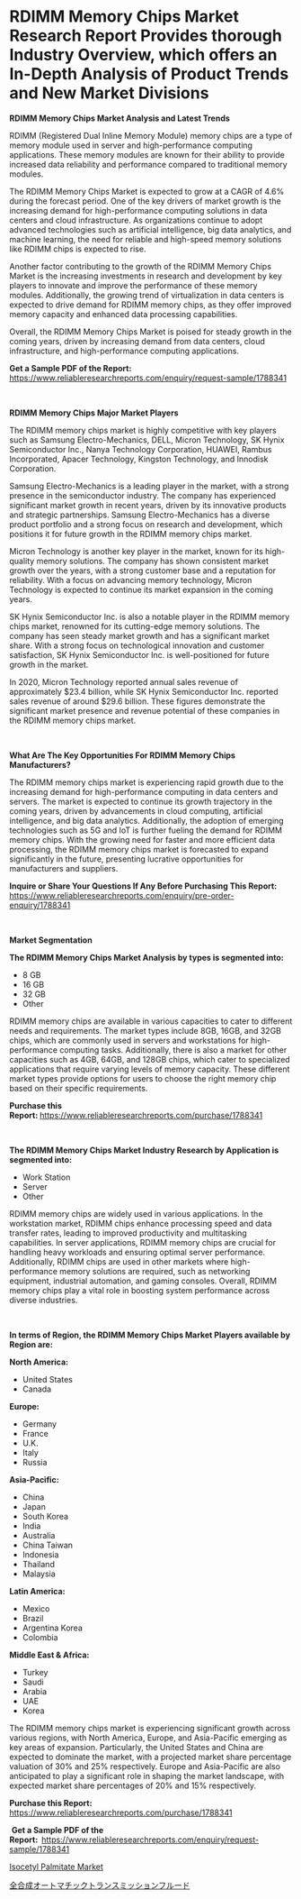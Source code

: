<p><h1>RDIMM Memory Chips Market Research Report Provides thorough Industry Overview, which offers an In-Depth Analysis of Product Trends and New Market Divisions</h1></p><p><strong>RDIMM Memory Chips Market Analysis and Latest Trends</strong></p>
<p><p>RDIMM (Registered Dual Inline Memory Module) memory chips are a type of memory module used in server and high-performance computing applications. These memory modules are known for their ability to provide increased data reliability and performance compared to traditional memory modules.</p><p>The RDIMM Memory Chips Market is expected to grow at a CAGR of 4.6% during the forecast period. One of the key drivers of market growth is the increasing demand for high-performance computing solutions in data centers and cloud infrastructure. As organizations continue to adopt advanced technologies such as artificial intelligence, big data analytics, and machine learning, the need for reliable and high-speed memory solutions like RDIMM chips is expected to rise.</p><p>Another factor contributing to the growth of the RDIMM Memory Chips Market is the increasing investments in research and development by key players to innovate and improve the performance of these memory modules. Additionally, the growing trend of virtualization in data centers is expected to drive demand for RDIMM memory chips, as they offer improved memory capacity and enhanced data processing capabilities.</p><p>Overall, the RDIMM Memory Chips Market is poised for steady growth in the coming years, driven by increasing demand from data centers, cloud infrastructure, and high-performance computing applications.</p></p>
<p><strong>Get a Sample PDF of the Report:&nbsp;</strong> <a href="https://www.reliableresearchreports.com/enquiry/request-sample/1788341">https://www.reliableresearchreports.com/enquiry/request-sample/1788341</a></p>
<p>&nbsp;</p>
<p><strong>RDIMM Memory Chips Major Market Players</strong></p>
<p><p>The RDIMM memory chips market is highly competitive with key players such as Samsung Electro-Mechanics, DELL, Micron Technology, SK Hynix Semiconductor Inc., Nanya Technology Corporation, HUAWEI, Rambus Incorporated, Apacer Technology, Kingston Technology, and Innodisk Corporation.</p><p>Samsung Electro-Mechanics is a leading player in the market, with a strong presence in the semiconductor industry. The company has experienced significant market growth in recent years, driven by its innovative products and strategic partnerships. Samsung Electro-Mechanics has a diverse product portfolio and a strong focus on research and development, which positions it for future growth in the RDIMM memory chips market.</p><p>Micron Technology is another key player in the market, known for its high-quality memory solutions. The company has shown consistent market growth over the years, with a strong customer base and a reputation for reliability. With a focus on advancing memory technology, Micron Technology is expected to continue its market expansion in the coming years.</p><p>SK Hynix Semiconductor Inc. is also a notable player in the RDIMM memory chips market, renowned for its cutting-edge memory solutions. The company has seen steady market growth and has a significant market share. With a strong focus on technological innovation and customer satisfaction, SK Hynix Semiconductor Inc. is well-positioned for future growth in the market.</p><p>In 2020, Micron Technology reported annual sales revenue of approximately $23.4 billion, while SK Hynix Semiconductor Inc. reported sales revenue of around $29.6 billion. These figures demonstrate the significant market presence and revenue potential of these companies in the RDIMM memory chips market.</p></p>
<p>&nbsp;</p>
<p><strong>What Are The Key Opportunities For RDIMM Memory Chips Manufacturers?</strong></p>
<p><p>The RDIMM memory chips market is experiencing rapid growth due to the increasing demand for high-performance computing in data centers and servers. The market is expected to continue its growth trajectory in the coming years, driven by advancements in cloud computing, artificial intelligence, and big data analytics. Additionally, the adoption of emerging technologies such as 5G and IoT is further fueling the demand for RDIMM memory chips. With the growing need for faster and more efficient data processing, the RDIMM memory chips market is forecasted to expand significantly in the future, presenting lucrative opportunities for manufacturers and suppliers.</p></p>
<p><strong>Inquire or Share Your Questions If Any Before Purchasing This Report:</strong> <a href="https://www.reliableresearchreports.com/enquiry/pre-order-enquiry/1788341">https://www.reliableresearchreports.com/enquiry/pre-order-enquiry/1788341</a></p>
<p>&nbsp;</p>
<p><strong>Market Segmentation</strong></p>
<p><strong>The RDIMM Memory Chips Market Analysis by types is segmented into:</strong></p>
<p><ul><li>8 GB</li><li>16 GB</li><li>32 GB</li><li>Other</li></ul></p>
<p><p>RDIMM memory chips are available in various capacities to cater to different needs and requirements. The market types include 8GB, 16GB, and 32GB chips, which are commonly used in servers and workstations for high-performance computing tasks. Additionally, there is also a market for other capacities such as 4GB, 64GB, and 128GB chips, which cater to specialized applications that require varying levels of memory capacity. These different market types provide options for users to choose the right memory chip based on their specific requirements.</p></p>
<p><strong>Purchase this Report:&nbsp;</strong><a href="https://www.reliableresearchreports.com/purchase/1788341">https://www.reliableresearchreports.com/purchase/1788341</a></p>
<p>&nbsp;</p>
<p><strong>The RDIMM Memory Chips Market Industry Research by Application is segmented into:</strong></p>
<p><ul><li>Work Station</li><li>Server</li><li>Other</li></ul></p>
<p><p>RDIMM memory chips are widely used in various applications. In the workstation market, RDIMM chips enhance processing speed and data transfer rates, leading to improved productivity and multitasking capabilities. In server applications, RDIMM memory chips are crucial for handling heavy workloads and ensuring optimal server performance. Additionally, RDIMM chips are used in other markets where high-performance memory solutions are required, such as networking equipment, industrial automation, and gaming consoles. Overall, RDIMM memory chips play a vital role in boosting system performance across diverse industries.</p></p>
<p>&nbsp;</p>
<p><strong>In terms of Region, the RDIMM Memory Chips Market Players available by Region are:</strong></p>
<p>
    <p> <strong> North America: </strong>
        <ul>
            <li>United States</li>
            <li>Canada</li>
        </ul>
        </p> 
    <p> <strong> Europe: </strong>
        <ul>
            <li>Germany</li>
            <li>France</li>
            <li>U.K.</li>
            <li>Italy</li>
            <li>Russia</li>
        </ul>
        </p> 
    <p> <strong> Asia-Pacific: </strong>
        <ul>
            <li>China</li>
            <li>Japan</li>
            <li>South Korea</li>
            <li>India</li>
            <li>Australia</li>
            <li>China Taiwan</li>
            <li>Indonesia</li>
            <li>Thailand</li>
            <li>Malaysia</li>
        </ul>
        </p> 
    <p> <strong> Latin America: </strong>
        <ul>
            <li>Mexico</li>
            <li>Brazil</li>
            <li>Argentina Korea</li>
            <li>Colombia</li>
        </ul>
        </p> 
    <p> <strong> Middle East & Africa: </strong>
        <ul>
            <li>Turkey</li>
            <li>Saudi</li>
            <li>Arabia</li>
            <li>UAE</li>
            <li>Korea</li>
        </ul>
    </p>
    </p>
<p><p>The RDIMM memory chips market is experiencing significant growth across various regions, with North America, Europe, and Asia-Pacific emerging as key areas of expansion. Particularly, the United States and China are expected to dominate the market, with a projected market share percentage valuation of 30% and 25% respectively. Europe and Asia-Pacific are also anticipated to play a significant role in shaping the market landscape, with expected market share percentages of 20% and 15% respectively.</p></p>
<p><strong>Purchase this Report: </strong><a href="https://www.reliableresearchreports.com/purchase/1788341">https://www.reliableresearchreports.com/purchase/1788341</a></p>
<p>&nbsp;<strong>Get a Sample PDF of the Report:&nbsp;&nbsp;</strong><a href="https://www.reliableresearchreports.com/enquiry/request-sample/1788341">https://www.reliableresearchreports.com/enquiry/request-sample/1788341</a></p>
<p><strong></strong></p>
<p><p><a href="https://silk-columnist-571.notion.site/Isocetyl-Palmitate-Market-Research-Report-Forecasted-for-Period-from-2024-2031-by-Market-Type-Ma-ee0ec42a159c45ef9718e5b1bec8350a">Isocetyl Palmitate Market</a></p><p><a href="https://github.com/nemesis2824/Market-Research-Report-List-1/blob/main/752836613282.md">全合成オートマチックトランスミッションフルード</a></p></p>
